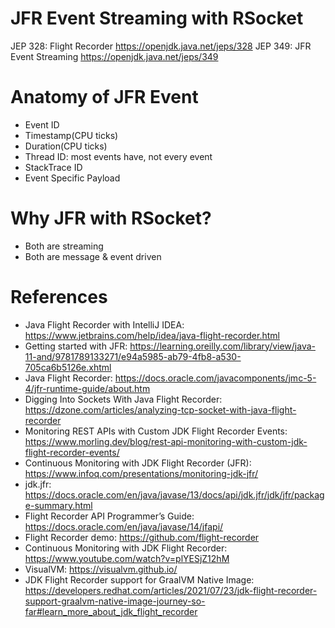 JFR Event Streaming with RSocket
======================================

JEP 328: Flight Recorder https://openjdk.java.net/jeps/328
JEP 349: JFR Event Streaming https://openjdk.java.net/jeps/349

# Anatomy of JFR Event

* Event ID
* Timestamp(CPU ticks)
* Duration(CPU ticks)
* Thread ID: most events have, not every event
* StackTrace ID
* Event Specific Payload

# Why JFR with RSocket?

* Both are streaming
* Both are message & event driven

# References

* Java Flight Recorder with IntelliJ IDEA: https://www.jetbrains.com/help/idea/java-flight-recorder.html
* Getting started with JFR: https://learning.oreilly.com/library/view/java-11-and/9781789133271/e94a5985-ab79-4fb8-a530-705ca6b5126e.xhtml
* Java Flight Recorder: https://docs.oracle.com/javacomponents/jmc-5-4/jfr-runtime-guide/about.htm
* Digging Into Sockets With Java Flight Recorder: https://dzone.com/articles/analyzing-tcp-socket-with-java-flight-recorder
* Monitoring REST APIs with Custom JDK Flight Recorder Events: https://www.morling.dev/blog/rest-api-monitoring-with-custom-jdk-flight-recorder-events/
* Continuous Monitoring with JDK Flight Recorder (JFR): https://www.infoq.com/presentations/monitoring-jdk-jfr/
* jdk.jfr: https://docs.oracle.com/en/java/javase/13/docs/api/jdk.jfr/jdk/jfr/package-summary.html
* Flight Recorder API Programmer’s Guide: https://docs.oracle.com/en/java/javase/14/jfapi/
* Flight Recorder demo: https://github.com/flight-recorder
* Continuous Monitoring with JDK Flight Recorder: https://www.youtube.com/watch?v=plYESjZ12hM
* VisualVM: https://visualvm.github.io/
* JDK Flight Recorder support for GraalVM Native Image: https://developers.redhat.com/articles/2021/07/23/jdk-flight-recorder-support-graalvm-native-image-journey-so-far#learn_more_about_jdk_flight_recorder

